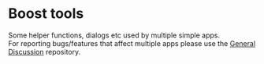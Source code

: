 # Boost tools
Some helper functions, dialogs etc used by multiple simple apps.</br>
For reporting bugs/features that affect multiple apps please use the <a href="https://github.com/SimpleMobileTools/General-Discussion">General Discussion</a> repository.
